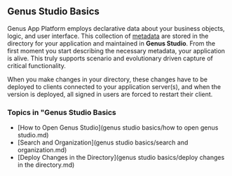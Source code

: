 ## Genus Studio Basics

Genus App Platform employs declarative data about your business objects, logic, and user interface. This collection of [metadata](glossary.md) are stored in the directory for your application and maintained in **Genus Studio**. From the first moment you start describing the necessary metadata, your application is alive. This truly supports scenario and evolutionary driven capture of critical functionality.

When you make changes in your directory, these changes have to be deployed to clients connected to your application server(s), and when the version is deployed, all signed in users are forced to restart their client.

### Topics in "Genus Studio Basics

* [How to Open Genus Studio](genus studio basics/how to open genus studio.md)
* [Search and Organization](genus studio basics/search and organization.md)
* [Deploy Changes in the Directory](genus studio basics/deploy changes in the directory.md)
